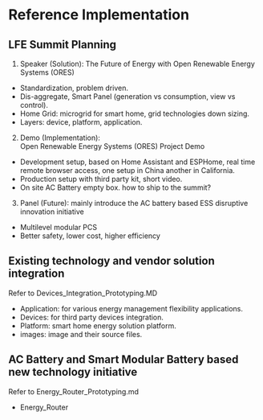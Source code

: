 # Reference Implementation

## LFE Summit Planning
1. Speaker (Solution): The Future of Energy with Open Renewable Energy Systems (ORES)
- Standardization, problem driven.
- Dis-aggregate, Smart Panel (generation vs consumption, view vs control).
- Home Grid: microgrid for smart home, grid technologies down sizing. 
- Layers: device, platform, application.

2. Demo (Implementation): Open Renewable Energy Systems (ORES) Project Demo
- Development setup, based on Home Assistant and ESPHome, real time remote browser access, one setup in China another in California.
- Production setup with third party kit, short video.
- On site AC Battery empty box. how to ship to the summit?

3. Panel (Future): mainly introduce the AC battery based ESS disruptive innovation initiative
- Multilevel modular PCS
- Better safety, lower cost, higher efficiency

## Existing technology and vendor solution integration
Refer to Devices_Integration_Prototyping.MD
- Application: for various energy management flexibility applications.
- Devices: for third party devices integration.
- Platform: smart home energy solution platform. 
- images: image and their source files.

## AC Battery and Smart Modular Battery based new technology initiative
Refer to Energy_Router_Prototyping.md
- Energy_Router
